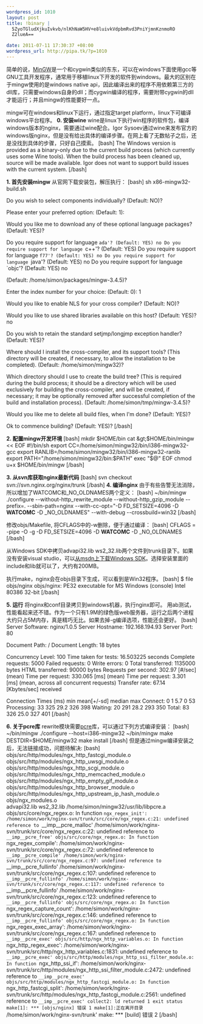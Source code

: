 ```yaml
--- 
wordpress_id: 1010
layout: post
title: !binary |
  5ZyoTGludXjkuIvkvb/nlKhNaW5HV+e8luivkVdpbmRvd3PniYjmnKznmoRO
  Z2lueA==

date: 2011-07-11 17:30:37 +08:00
wordpress_url: http://pipa.tk/?p=1010
---
```

简单的说，<a href="http://mingw.org/">MinGW</a>是一个和cygwin类似的东东，可以在windows下面使用gcc等GNU工具开发程序，通常用于移植linux下开发的软件到windows。最大的区别在于mingw使用的是windows native api，因此编译出来的程序不用依赖第三方的dll库，只需要windows自身的dll；而cygwin编译的程序，需要附带cygwin的dll才能运行；并且mingw的性能要好一点。

mingw可在windows和linux下运行，通过指定target platform，linux下可编译windows平台程序。
<strong>0.  安装wine</strong>
wine是linux下执行win程序的软件包，编译windows版本的nginx，需要通过wine配合。Igor Sysoev通过wine来发布官方的windows版nginx，但是没有给出具体的编译步骤。在网上看了无数帖子之后，还是没找到具体的步骤，只好自己摸索。
[bash]
The Windows version is provided as a binary-only due to the current build process (which currently uses some Wine tools). When the build process has been cleaned up, source will be made available. Igor does not want to support build issues with the current system.
[/bash]

<strong>1.  首先安装mingw</strong>
从官网下载安装包，解压执行：
[bash]
sh x86-mingw32-build.sh

 Do you wish to select components individually? (Default: NO)? 

 Please enter your preferred option: (Default: 1): 

 Would you like me to download any of these optional language packages?
 (Default: YES)? 

 Do you require support for language `ada'? (Default: YES) no
 Do you require support for language `c++'? (Default: YES) 
 Do you require support for language `f77'? (Default: YES) no
 Do you require support for language `java'? (Default: YES) no
 Do you require support for language `objc'? (Default: YES) no

 (Default: /home/simon/packages/mingw-3.4.5)? 

 Enter the index number for your choice: (Default: 0): 1

 Would you like to enable NLS for your cross compiler?
 (Default: NO)? 

 Would you like to use shared libraries available on this host?
 (Default: YES)? no

 Do you wish to retain the standard setjmp/longjmp exception handler?
 (Default: YES)?

 Where should I install the cross-compiler, and its support tools?
 (This directory will be created, if necessary, to allow the
  installation to be completed).
 (Default: /home/simon/mingw32)? 

 Which directory should I use to create the build tree?
 (This is required during the build process; it should be a directory
  which will be used exclusively for building the cross-compiler, and
  will be created, if necessary; it may be optionally removed after
  successful completion of the build and installation process).
 (Default: /home/simon/tmp/mingw-3.4.5)? 

 Would you like me to delete all build files, when I'm done?
 (Default: YES)? 

 Ok to commence building? (Default: YES)? 
[/bash]

<strong>2. 配置mingw开发环境</strong>
[bash]
mkdir $HOME/bin
cat &gt;$HOME/bin/mingw &lt;&lt; EOF
#!/bin/sh
export CC=/home/simon/mingw32/bin/i386-mingw32-gcc
export RANLIB=/home/simon/mingw32/bin/i386-mingw32-ranlib
export PATH=&quot;/home/simon/mingw32/bin:\$PATH&quot;
exec &quot;\$@&quot;
EOF
chmod u+x $HOME/bin/mingw
[/bash]

<strong>3. 从svn库获取nginx最新代码</strong>
[bash]
svn checkout svn://svn.nginx.org/nginx/trunk
[/bash]
<strong>
4. 编译nginx</strong>
由于有些告警无法消除，所以增加了WATCOMC和_NO_OLDNAMES两个定义：
[bash]
~/bin/mingw ./configure --without-http_rewrite_module --without-http_gzip_module --prefix=. --sbin-path=nginx --with-cc-opt=&quot;-D FD_SETSIZE=4096 -D __WATCOMC__ -D _NO_OLDNAMES&quot; --with-debug --crossbuild=win32
[/bash]

修改objs/Makefile, 将CFLAGS中的-w删除，便于通过编译：
[bash]
CFLAGS =  -pipe  -O -g -D FD_SETSIZE=4096 -D __WATCOMC__ -D _NO_OLDNAMES
[/bash]

从Windows SDK中拷贝advapi32.lib ws2_32.lib两个文件到trunk目录下。如果没有安装visual studio，可以<a href="http://www.microsoft.com/download/en/details.aspx?displaylang=en&id=3138">从msdn上下载Windows SDK</a>。选择安装里面的include和lib就可以了，大约有200MB。

执行make，nginx会在objs目录下生成，可以看到是Win32程序。
[bash]
$ file objs/nginx 
objs/nginx: PE32 executable for MS Windows (console) Intel 80386 32-bit
[/bash]

<strong>5. 运行</strong>
将nginx和conf目录拷贝到windows机器，执行nginx即可。
用ab测试，性能看起来还不错。作为一个只有1.9M的绿色版web服务器，运行之后两个进程大约只占5M内存，真是精巧无比。如果去掉-g编译选项，性能还会更好。
[bash]
Server Software:        nginx/1.0.5
Server Hostname:        192.168.194.93
Server Port:            80

Document Path:          /
Document Length:        18 bytes

Concurrency Level:      100
Time taken for tests:   16.503225 seconds
Complete requests:      5000
Failed requests:        0
Write errors:           0
Total transferred:      1135000 bytes
HTML transferred:       90000 bytes
Requests per second:    302.97 [#/sec] (mean)
Time per request:       330.065 [ms] (mean)
Time per request:       3.301 [ms] (mean, across all concurrent requests)
Transfer rate:          67.14 [Kbytes/sec] received

Connection Times (ms)
              min  mean[+/-sd] median   max
Connect:        0    1   5.7      0      53
Processing:    33  325  29.2    326     398
Waiting:       20  291  28.2    293     350
Total:         83  326  25.0    327     401
[/bash]

<strong>6. 关于pcre库</strong>
rewrite模块需要<a href="http://sourceforge.net/projects/pcre/files/pcre/8.12/pcre-8.12.tar.gz/download">pcre</a>库，可以通过下列方式编译安装：
[bash]
~/bin/mingw ./configure --host=i386-mingw32
~/bin/mingw make
DESTDIR=$HOME/mingw32 make install
[/bash]
但是通过mingw编译安装之后，无法链接成功，问题待解决:
[bash]
	objs/src/http/modules/ngx_http_fastcgi_module.o \
	objs/src/http/modules/ngx_http_uwsgi_module.o \
	objs/src/http/modules/ngx_http_scgi_module.o \
	objs/src/http/modules/ngx_http_memcached_module.o \
	objs/src/http/modules/ngx_http_empty_gif_module.o \
	objs/src/http/modules/ngx_http_browser_module.o \
	objs/src/http/modules/ngx_http_upstream_ip_hash_module.o \
	objs/ngx_modules.o \
	advapi32.lib ws2_32.lib /home/simon/mingw32/usr/lib/libpcre.a
objs/src/core/ngx_regex.o: In function `ngx_regex_init':
/home/simon/work/nginx-svn/trunk/src/core/ngx_regex.c:21: undefined reference to `__imp__pcre_malloc'
/home/simon/work/nginx-svn/trunk/src/core/ngx_regex.c:22: undefined reference to `__imp__pcre_free'
objs/src/core/ngx_regex.o: In function `ngx_regex_compile':
/home/simon/work/nginx-svn/trunk/src/core/ngx_regex.c:72: undefined reference to `__imp__pcre_compile'
/home/simon/work/nginx-svn/trunk/src/core/ngx_regex.c:97: undefined reference to `__imp__pcre_fullinfo'
/home/simon/work/nginx-svn/trunk/src/core/ngx_regex.c:107: undefined reference to `__imp__pcre_fullinfo'
/home/simon/work/nginx-svn/trunk/src/core/ngx_regex.c:117: undefined reference to `__imp__pcre_fullinfo'
/home/simon/work/nginx-svn/trunk/src/core/ngx_regex.c:123: undefined reference to `__imp__pcre_fullinfo'
objs/src/core/ngx_regex.o: In function `ngx_regex_capture_count':
/home/simon/work/nginx-svn/trunk/src/core/ngx_regex.c:146: undefined reference to `__imp__pcre_fullinfo'
objs/src/core/ngx_regex.o: In function `ngx_regex_exec_array':
/home/simon/work/nginx-svn/trunk/src/core/ngx_regex.c:167: undefined reference to `__imp__pcre_exec'
objs/src/http/ngx_http_variables.o: In function `ngx_http_regex_exec':
/home/simon/work/nginx-svn/trunk/src/http/ngx_http_variables.c:1831: undefined reference to `__imp__pcre_exec'
objs/src/http/modules/ngx_http_ssi_filter_module.o: In function `ngx_http_ssi_if':
/home/simon/work/nginx-svn/trunk/src/http/modules/ngx_http_ssi_filter_module.c:2472: undefined reference to `__imp__pcre_exec'
objs/src/http/modules/ngx_http_fastcgi_module.o: In function `ngx_http_fastcgi_split':
/home/simon/work/nginx-svn/trunk/src/http/modules/ngx_http_fastcgi_module.c:2561: undefined reference to `__imp__pcre_exec'
collect2: ld returned 1 exit status
make[1]: *** [objs/nginx] 错误 1
make[1]:正在离开目录 `/home/simon/work/nginx-svn/trunk'
make: *** [build] 错误 2
[/bash]
